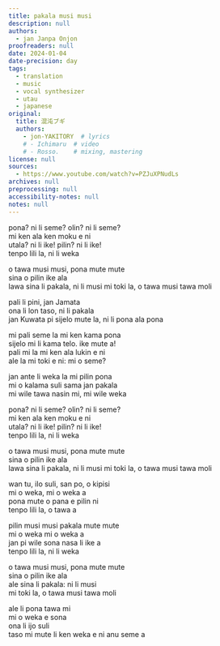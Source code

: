 ```yaml
---
title: pakala musi musi
description: null
authors:
  - jan Janpa Onjon
proofreaders: null
date: 2024-01-04
date-precision: day
tags:
  - translation
  - music
  - vocal synthesizer
  - utau
  - japanese
original:
  title: 混沌ブギ
  authors:
    - jon-YAKITORY  # lyrics
    # - Ichimaru  # video
    # - Rosso.    # mixing, mastering
license: null
sources:
  - https://www.youtube.com/watch?v=PZJuXPNudLs
archives: null
preprocessing: null
accessibility-notes: null
notes: null
---
```


pona? ni li seme? olin? ni li seme?  \
mi ken ala ken moku e ni  \
utala? ni li ike! pilin? ni li ike!  \
tenpo lili la, ni li weka

o tawa musi musi, pona mute mute  \
sina o pilin ike ala  \
lawa sina li pakala, ni li musi 
mi toki la, o tawa musi tawa moli

pali li pini, jan Jamata  \
ona li lon taso, ni li pakala  \
jan Kuwata pi sijelo mute la, ni li pona ala pona

mi pali seme la mi ken kama pona  \
sijelo mi li kama telo. ike mute a!  \
pali mi la mi ken ala lukin e ni  \
ale la mi toki e ni: mi o seme?

jan ante li weka la mi pilin pona  \
mi o kalama suli sama jan pakala  \
mi wile tawa nasin mi, mi wile weka

pona? ni li seme? olin? ni li seme?  \
mi ken ala ken moku e ni  \
utala? ni li ike! pilin? ni li ike!  \
tenpo lili la, ni li weka

o tawa musi musi, pona mute mute  \
sina o pilin ike ala  \
lawa sina li pakala, ni li musi 
mi toki la, o tawa musi tawa moli

wan tu, ilo suli, san po, o kipisi  \
mi o weka, mi o weka a  \
pona mute o pana e pilin ni  \
tenpo lili la, o tawa a

pilin musi musi pakala mute mute  \
mi o weka mi o weka a  \
jan pi wile sona nasa li ike a  \
tenpo lili la, ni li weka

o tawa musi musi, pona mute mute  \
sina o pilin ike ala  \
ale sina li pakala: ni li musi  \
mi toki la, o tawa musi tawa moli

ale li pona tawa mi  \
mi o weka e sona  \
ona li ijo suli  \
taso mi mute li ken weka e ni anu seme a

